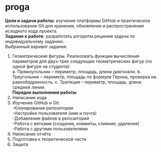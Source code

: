 # proga
**Цели и задачи работы**: изучение платформы GitHub и практическое использование Git для хранения, обновления и распространения исходного кода проекта.  
**Задание к работе**: разработать алгоритм решения задачи по индивидуальному заданию.  
Выбранный вариант задания:  
1.	Геометрические фигуры. Реализовать функции вычисления параметров для двух-трех следующих геометрических фигур (по одной фигуре на студента):  
a.	Прямоугольник – периметр, площадь, длина диагонали.
b.	Треугольник – периметр, площадь по формуле Герона, проверка на равнобедренность.
c.	Трапеция – периметр, площадь, длина средней линии.  
**Порядок выполнения работы**  
1. Написание кода  
2. Изучение GitHub и Git:  
   -Клонирование репозитория  
   -Настройки пользователя (имя и почта)  
   -Добавление файлов в репозиторий  
   -Работа с ветками (создание, коммиты, слияние, удаление)  
   -Работа с другими пользователями  
3. Написание отчёта  
4. Подготовка к теоретической части  
5. Защита  

